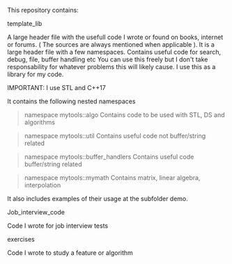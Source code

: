 
This repository contains:


template_lib

A large header file with the usefull code I wrote or found on books, internet or forums. ( The sources are always mentioned when applicable ). 
It is a large header file with a few namespaces. Contains useful code for search, debug, file, buffer handling etc
You can use this freely but I don't take responsability for whatever problems this will likely cause. I use this as a library for my code.


IMPORTANT:
I use STL and C++17

It contains the following nested namespaces
>namespace mytools::algo
Contains code to be used with STL, DS and algorithms

>namespace mytools::util
Contains useful code not buffer/string related

>namespace mytools::buffer_handlers
Contains useful code buffer/string related

>namespace mytools::mymath
Contains matrix, linear algebra, interpolation

It also includes examples of their usage at the subfolder demo.

Job_interview_code

Code I wrote for job interview tests


exercises

Code I wrote to study a feature or algorithm
